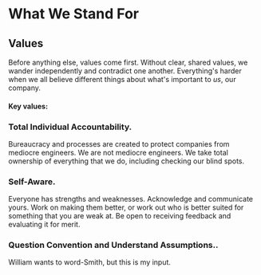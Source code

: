 # What We Stand For

## Values

Before anything else, values come first. Without clear, shared values, we wander independently and contradict one another. Everything's harder when we all believe different things about what's important to *us*, our company.

#### Key values:

### **Total Individual Accountability.**
Bureaucracy and processes are created to protect companies from mediocre engineers. We are not mediocre engineers. We take total ownership of everything that we do, including checking our blind spots.

### **Self-Aware.**
Everyone has strengths and weaknesses. Acknowledge and communicate yours. Work on making them better, or work out who is better suited for something that you are weak at. Be open to receiving feedback and evaluating it for merit.

### **Question Convention and Understand Assumptions.**.
William wants to word-Smith, but this is my input.
